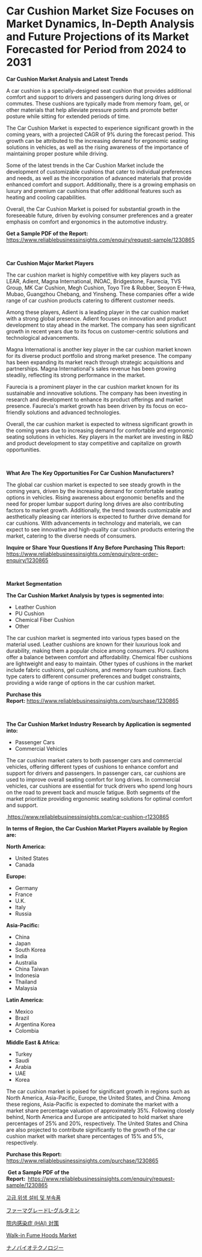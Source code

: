 <p><h1>Car Cushion Market Size Focuses on Market Dynamics, In-Depth Analysis and Future Projections of its Market Forecasted for Period from 2024 to 2031</h1></p><p><strong>Car Cushion Market Analysis and Latest Trends</strong></p>
<p><p>A car cushion is a specially-designed seat cushion that provides additional comfort and support to drivers and passengers during long drives or commutes. These cushions are typically made from memory foam, gel, or other materials that help alleviate pressure points and promote better posture while sitting for extended periods of time.</p><p>The Car Cushion Market is expected to experience significant growth in the coming years, with a projected CAGR of 9% during the forecast period. This growth can be attributed to the increasing demand for ergonomic seating solutions in vehicles, as well as the rising awareness of the importance of maintaining proper posture while driving. </p><p>Some of the latest trends in the Car Cushion Market include the development of customizable cushions that cater to individual preferences and needs, as well as the incorporation of advanced materials that provide enhanced comfort and support. Additionally, there is a growing emphasis on luxury and premium car cushions that offer additional features such as heating and cooling capabilities.</p><p>Overall, the Car Cushion Market is poised for substantial growth in the foreseeable future, driven by evolving consumer preferences and a greater emphasis on comfort and ergonomics in the automotive industry.</p></p>
<p><strong>Get a Sample PDF of the Report:&nbsp;</strong> <a href="https://www.reliablebusinessinsights.com/enquiry/request-sample/1230865">https://www.reliablebusinessinsights.com/enquiry/request-sample/1230865</a></p>
<p>&nbsp;</p>
<p><strong>Car Cushion Major Market Players</strong></p>
<p><p>The car cushion market is highly competitive with key players such as LEAR, Adient, Magna International, INOAC, Bridgestone, Faurecia, TVS Group, MK Car Cushion, Megh Cushion, Toyo Tire & Rubber, Seoyon E-Hwa, Mubao, Guangzhou Chebang, and Yinsheng. These companies offer a wide range of car cushion products catering to different customer needs.</p><p>Among these players, Adient is a leading player in the car cushion market with a strong global presence. Adient focuses on innovation and product development to stay ahead in the market. The company has seen significant growth in recent years due to its focus on customer-centric solutions and technological advancements.</p><p>Magna International is another key player in the car cushion market known for its diverse product portfolio and strong market presence. The company has been expanding its market reach through strategic acquisitions and partnerships. Magna International's sales revenue has been growing steadily, reflecting its strong performance in the market.</p><p>Faurecia is a prominent player in the car cushion market known for its sustainable and innovative solutions. The company has been investing in research and development to enhance its product offerings and market presence. Faurecia's market growth has been driven by its focus on eco-friendly solutions and advanced technologies.</p><p>Overall, the car cushion market is expected to witness significant growth in the coming years due to increasing demand for comfortable and ergonomic seating solutions in vehicles. Key players in the market are investing in R&D and product development to stay competitive and capitalize on growth opportunities.</p></p>
<p>&nbsp;</p>
<p><strong>What Are The Key Opportunities For Car Cushion Manufacturers?</strong></p>
<p><p>The global car cushion market is expected to see steady growth in the coming years, driven by the increasing demand for comfortable seating options in vehicles. Rising awareness about ergonomic benefits and the need for proper lumbar support during long drives are also contributing factors to market growth. Additionally, the trend towards customizable and aesthetically pleasing car interiors is expected to further drive demand for car cushions. With advancements in technology and materials, we can expect to see innovative and high-quality car cushion products entering the market, catering to the diverse needs of consumers.</p></p>
<p><strong>Inquire or Share Your Questions If Any Before Purchasing This Report:</strong> <a href="https://www.reliablebusinessinsights.com/enquiry/pre-order-enquiry/1230865">https://www.reliablebusinessinsights.com/enquiry/pre-order-enquiry/1230865</a></p>
<p>&nbsp;</p>
<p><strong>Market Segmentation</strong></p>
<p><strong>The Car Cushion Market Analysis by types is segmented into:</strong></p>
<p><ul><li>Leather Cushion</li><li>PU Cushion</li><li>Chemical Fiber Cushion</li><li>Other</li></ul></p>
<p><p>The car cushion market is segmented into various types based on the material used. Leather cushions are known for their luxurious look and durability, making them a popular choice among consumers. PU cushions offer a balance between comfort and affordability. Chemical fiber cushions are lightweight and easy to maintain. Other types of cushions in the market include fabric cushions, gel cushions, and memory foam cushions. Each type caters to different consumer preferences and budget constraints, providing a wide range of options in the car cushion market.</p></p>
<p><strong>Purchase this Report:&nbsp;</strong><a href="https://www.reliablebusinessinsights.com/purchase/1230865">https://www.reliablebusinessinsights.com/purchase/1230865</a></p>
<p>&nbsp;</p>
<p><strong>The Car Cushion Market Industry Research by Application is segmented into:</strong></p>
<p><ul><li>Passenger Cars</li><li>Commercial Vehicles</li></ul></p>
<p><p>The car cushion market caters to both passenger cars and commercial vehicles, offering different types of cushions to enhance comfort and support for drivers and passengers. In passenger cars, car cushions are used to improve overall seating comfort for long drives. In commercial vehicles, car cushions are essential for truck drivers who spend long hours on the road to prevent back and muscle fatigue. Both segments of the market prioritize providing ergonomic seating solutions for optimal comfort and support.</p></p>
<p><a href="https://www.reliablebusinessinsights.com/car-cushion-r1230865">&nbsp;https://www.reliablebusinessinsights.com/car-cushion-r1230865</a></p>
<p><strong>In terms of Region, the Car Cushion Market Players available by Region are:</strong></p>
<p>
    <p> <strong> North America: </strong>
        <ul>
            <li>United States</li>
            <li>Canada</li>
        </ul>
        </p> 
    <p> <strong> Europe: </strong>
        <ul>
            <li>Germany</li>
            <li>France</li>
            <li>U.K.</li>
            <li>Italy</li>
            <li>Russia</li>
        </ul>
        </p> 
    <p> <strong> Asia-Pacific: </strong>
        <ul>
            <li>China</li>
            <li>Japan</li>
            <li>South Korea</li>
            <li>India</li>
            <li>Australia</li>
            <li>China Taiwan</li>
            <li>Indonesia</li>
            <li>Thailand</li>
            <li>Malaysia</li>
        </ul>
        </p> 
    <p> <strong> Latin America: </strong>
        <ul>
            <li>Mexico</li>
            <li>Brazil</li>
            <li>Argentina Korea</li>
            <li>Colombia</li>
        </ul>
        </p> 
    <p> <strong> Middle East & Africa: </strong>
        <ul>
            <li>Turkey</li>
            <li>Saudi</li>
            <li>Arabia</li>
            <li>UAE</li>
            <li>Korea</li>
        </ul>
    </p>
    </p>
<p><p>The car cushion market is poised for significant growth in regions such as North America, Asia-Pacific, Europe, the United States, and China. Among these regions, Asia-Pacific is expected to dominate the market with a market share percentage valuation of approximately 35%. Following closely behind, North America and Europe are anticipated to hold market share percentages of 25% and 20%, respectively. The United States and China are also projected to contribute significantly to the growth of the car cushion market with market share percentages of 15% and 5%, respectively.</p></p>
<p><strong>Purchase this Report: </strong><a href="https://www.reliablebusinessinsights.com/purchase/1230865">https://www.reliablebusinessinsights.com/purchase/1230865</a></p>
<p>&nbsp;<strong>Get a Sample PDF of the Report:&nbsp;&nbsp;</strong><a href="https://www.reliablebusinessinsights.com/enquiry/request-sample/1230865">https://www.reliablebusinessinsights.com/enquiry/request-sample/1230865</a></p>
<p><strong></strong></p>
<p><p><a href="https://github.com/rsg307664904/Market-Research-Report-List-2/blob/main/9822570113386.md">고급 위생 설비 및 부속품</a></p><p><a href="https://medium.com/@adaming121/2024%E5%B9%B4%E3%81%8B%E3%82%892031%E5%B9%B4%E3%81%BE%E3%81%A7%E3%81%AE%E3%83%95%E3%82%A1%E3%83%BC%E3%83%9E%E3%82%B0%E3%83%AC%E3%83%BC%E3%83%89l-%E3%82%B0%E3%83%AB%E3%82%BF%E3%83%9F%E3%83%B3%E5%B8%82%E5%A0%B4%E3%81%AE%E6%88%90%E9%95%B7%E8%A6%8B%E9%80%9A%E3%81%97%E3%81%AF-%E5%B8%82%E5%A0%B4%E3%81%AE%E3%83%88%E3%83%AC%E3%83%B3%E3%83%89%E5%88%86%E6%9E%90-%E5%BF%9C%E7%94%A8-%E5%9C%B0%E5%9F%9F%E3%81%AE%E8%A6%8B%E9%80%9A%E3%81%97-%E5%8F%8E%E7%9B%8A%E3%81%AB%E3%81%A4%E3%81%84%E3%81%A6-%E3%81%AEcagr%E3%81%A7%E4%BA%88%E6%B8%AC%E3%81%95%E3%82%8C%E3%81%A6%E3%81%84%E3%81%BE%E3%81%99-8b1804a3986e">ファーマグレードL-グルタミン</a></p><p><a href="https://github.com/zjkmgcs938405/Market-Research-Report-List-2/blob/main/4449985121414.md">院内感染症 (HAI) 対策</a></p><p><a href="https://github.com/Angelnienowdseej3e45z3p8c/Market-Research-Report-List-2/blob/main/walk-in-fume-hoods-market.md">Walk-in Fume Hoods Market</a></p><p><a href="https://github.com/roulaayoub-saad/Market-Research-Report-List-1/blob/main/8359252121415.md">ナノバイオテクノロジー</a></p></p>